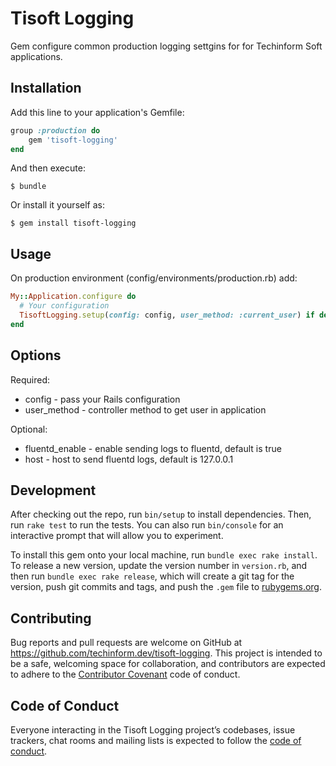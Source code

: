 # Tisoft Logging

Gem configure common production logging settgins for for Techinform Soft applications.

## Installation

Add this line to your application's Gemfile:

```ruby
group :production do
    gem 'tisoft-logging'
end
```

And then execute:

    $ bundle

Or install it yourself as:

    $ gem install tisoft-logging

## Usage

On production environment (config/environments/production.rb) add:
```ruby
My::Application.configure do
  # Your configuration
  TisoftLogging.setup(config: config, user_method: :current_user) if defined?(TisoftLogging)
end
```

## Options

Required:

* config - pass your Rails configuration
* user_method - controller method to get user in application

Optional:

* fluentd_enable - enable sending logs to fluentd, default is true
* host  - host to send fluentd logs, default is 127.0.0.1

## Development

After checking out the repo, run `bin/setup` to install dependencies. Then, run `rake test` to run the tests. You can also run `bin/console` for an interactive prompt that will allow you to experiment.

To install this gem onto your local machine, run `bundle exec rake install`. To release a new version, update the version number in `version.rb`, and then run `bundle exec rake release`, which will create a git tag for the version, push git commits and tags, and push the `.gem` file to [rubygems.org](https://rubygems.org).

## Contributing

Bug reports and pull requests are welcome on GitHub at https://github.com/techinform.dev/tisoft-logging. This project is intended to be a safe, welcoming space for collaboration, and contributors are expected to adhere to the [Contributor Covenant](http://contributor-covenant.org) code of conduct.

## Code of Conduct

Everyone interacting in the Tisoft Logging project’s codebases, issue trackers, chat rooms and mailing lists is expected to follow the [code of conduct](https://github.com/[USERNAME]/tisoft_logging/blob/master/CODE_OF_CONDUCT.md).
